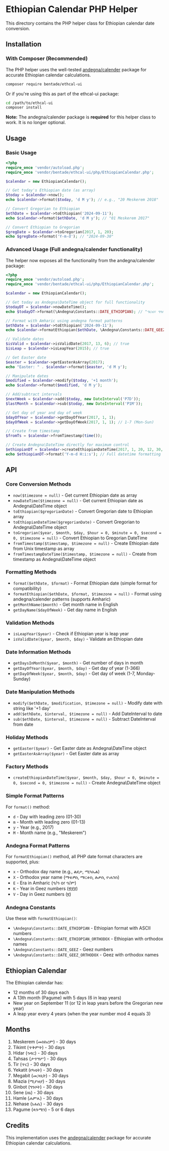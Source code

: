 # Ethiopian Calendar PHP Helper

This directory contains the PHP helper class for Ethiopian calendar date conversion.

## Installation

### With Composer (Recommended)

The PHP helper uses the well-tested [andegna/calender](https://github.com/andegna/calender) package for accurate Ethiopian calendar calculations.

```bash
composer require bentade/ethcal-ui
```

Or if you're using this as part of the ethcal-ui package:

```bash
cd /path/to/ethcal-ui
composer install
```

**Note:** The andegna/calender package is **required** for this helper class to work. It is no longer optional.

## Usage

### Basic Usage

```php
<?php
require_once 'vendor/autoload.php';
require_once 'vendor/bentade/ethcal-ui/php/EthiopianCalendar.php';

$calendar = new EthiopianCalendar();

// Get today's Ethiopian date (as array)
$today = $calendar->now();
echo $calendar->format($today, 'd M y'); // e.g., "20 Meskerem 2018"

// Convert Gregorian to Ethiopian
$ethDate = $calendar->toEthiopian('2024-09-11');
echo $calendar->format($ethDate, 'd M y'); // "01 Meskerem 2017"

// Convert Ethiopian to Gregorian
$gregDate = $calendar->toGregorian(2017, 1, 20);
echo $gregDate->format('Y-m-d'); // "2024-09-30"
```

### Advanced Usage (Full andegna/calender functionality)

The helper now exposes all the functionality from the andegna/calender package:

```php
<?php
require_once 'vendor/autoload.php';
require_once 'vendor/bentade/ethcal-ui/php/EthiopianCalendar.php';

$calendar = new EthiopianCalendar();

// Get today as Andegna\DateTime object for full functionality
$todayDT = $calendar->nowDateTime();
echo $todayDT->format(\Andegna\Constants::DATE_ETHIOPIAN); // "ዓርብ፣ ግንቦት 04 ቀን..."

// Format with Amharic using andegna format patterns
$ethDate = $calendar->toEthiopian('2024-09-11');
echo $calendar->formatEthiopian($ethDate, \Andegna\Constants::DATE_GEEZ); // Geez numerals

// Validate dates
$isValid = $calendar->isValidDate(2017, 13, 6); // true
$isLeap = $calendar->isLeapYear(2015); // true

// Get Easter date
$easter = $calendar->getEasterAsArray(2017);
echo "Easter: " . $calendar->format($easter, 'd M y');

// Manipulate dates
$modified = $calendar->modify($today, '+1 month');
echo $calendar->format($modified, 'd M y');

// Add/subtract intervals
$nextWeek = $calendar->add($today, new DateInterval('P7D'));
$lastMonth = $calendar->sub($today, new DateInterval('P1M'));

// Get day of year and day of week
$dayOfYear = $calendar->getDayOfYear(2017, 1, 1);
$dayOfWeek = $calendar->getDayOfWeek(2017, 1, 1); // 1-7 (Mon-Sun)

// Create from timestamp
$fromTs = $calendar->fromTimestamp(time());

// Create Andegna\DateTime directly for maximum control
$ethiopianDT = $calendar->createEthiopianDateTime(2017, 1, 20, 12, 30, 0);
echo $ethiopianDT->format('Y-m-d H:i:s'); // Full datetime formatting
```

## API

### Core Conversion Methods

- `now($timezone = null)` - Get current Ethiopian date as array
- `nowDateTime($timezone = null)` - Get current Ethiopian date as Andegna\DateTime object
- `toEthiopian($gregorianDate)` - Convert Gregorian date to Ethiopian array
- `toEthiopianDateTime($gregorianDate)` - Convert Gregorian to Andegna\DateTime object
- `toGregorian($year, $month, $day, $hour = 0, $minute = 0, $second = 0, $timezone = null)` - Convert Ethiopian to Gregorian DateTime
- `fromTimestamp($timestamp, $timezone = null)` - Create Ethiopian date from Unix timestamp as array
- `fromTimestampDateTime($timestamp, $timezone = null)` - Create from timestamp as Andegna\DateTime object

### Formatting Methods

- `format($ethDate, $format)` - Format Ethiopian date (simple format for compatibility)
- `formatEthiopian($ethDate, $format, $timezone = null)` - Format using andegna/calender patterns (supports Amharic)
- `getMonthName($month)` - Get month name in English
- `getDayName($dayOfWeek)` - Get day name in English

### Validation Methods

- `isLeapYear($year)` - Check if Ethiopian year is leap year
- `isValidDate($year, $month, $day)` - Validate an Ethiopian date

### Date Information Methods

- `getDaysInMonth($year, $month)` - Get number of days in month
- `getDayOfYear($year, $month, $day)` - Get day of year (1-366)
- `getDayOfWeek($year, $month, $day)` - Get day of week (1-7, Monday-Sunday)

### Date Manipulation Methods

- `modify($ethDate, $modification, $timezone = null)` - Modify date with string like '+1 day'
- `add($ethDate, $interval, $timezone = null)` - Add DateInterval to date
- `sub($ethDate, $interval, $timezone = null)` - Subtract DateInterval from date

### Holiday Methods

- `getEaster($year)` - Get Easter date as Andegna\DateTime object
- `getEasterAsArray($year)` - Get Easter date as array

### Factory Methods

- `createEthiopianDateTime($year, $month, $day, $hour = 0, $minute = 0, $second = 0, $timezone = null)` - Create Andegna\DateTime object

### Simple Format Patterns

For `format()` method:
- `d` - Day with leading zero (01-30)
- `m` - Month with leading zero (01-13)
- `y` - Year (e.g., 2017)
- `M` - Month name (e.g., "Meskerem")

### Andegna Format Patterns

For `formatEthiopian()` method, all PHP date format characters are supported, plus:
- `x` - Orthodox day name (e.g., ልደታ, ሚካኤል)
- `X` - Orthodox year name (ማቴዎስ, ማርቆስ, ሉቃስ, ዮሐንስ)
- `E` - Era in Amharic (ዓ/ዓ or ዓ/ም)
- `K` - Year in Geez numbers (፳፻፱)
- `V` - Day in Geez numbers (፪)

### Andegna Constants

Use these with `formatEthiopian()`:
- `\Andegna\Constants::DATE_ETHIOPIAN` - Ethiopian format with ASCII numbers
- `\Andegna\Constants::DATE_ETHIOPIAN_ORTHODOX` - Ethiopian with orthodox names
- `\Andegna\Constants::DATE_GEEZ` - Geez numbers
- `\Andegna\Constants::DATE_GEEZ_ORTHODOX` - Geez with orthodox names

## Ethiopian Calendar

The Ethiopian calendar has:
- 12 months of 30 days each
- A 13th month (Pagume) with 5 days (6 in leap years)
- New year on September 11 (or 12 in leap years before the Gregorian new year)
- A leap year every 4 years (when the year number mod 4 equals 3)

## Months

1. Meskerem (መስከረም) - 30 days
2. Tikimt (ጥቅምት) - 30 days
3. Hidar (ኅዳር) - 30 days
4. Tahsas (ታኅሣሥ) - 30 days
5. Tir (ጥር) - 30 days
6. Yekatit (የካቲት) - 30 days
7. Megabit (መጋቢት) - 30 days
8. Miazia (ሚያዝያ) - 30 days
9. Ginbot (ግንቦት) - 30 days
10. Sene (ሰኔ) - 30 days
11. Hamle (ሐምሌ) - 30 days
12. Nehase (ነሐሴ) - 30 days
13. Pagume (ጳጉሜን) - 5 or 6 days

## Credits

This implementation uses the [andegna/calender](https://github.com/andegna/calender) package for accurate Ethiopian calendar calculations.
